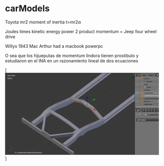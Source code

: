 # carModels

Toyota mr2 moment of inertia t=mr2α

Joules times kinetic energy power 2 product momentum = Jeep four wheel drive

Willys 1943 Mac Arthur had a macbook powerpc

O sea que los hijueputas de momentum lindora tienen prostibulo y estudiaron en el INA en un razonamiento lineal de dos ecuaciones

[![mueren embargadores acuchillados en pleito de embargo ... ](https://raw.githubusercontent.com/rgarro/carModels/main/willyschassis.PNG)]